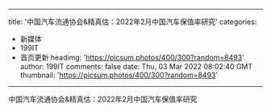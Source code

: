 
---
title: '中国汽车流通协会&精真估：2022年2月中国汽车保值率研究'
categories: 
 - 新媒体
 - 199IT
 - 首页更新
headimg: 'https://picsum.photos/400/300?random=8493'
author: 199IT
comments: false
date: Thu, 03 Mar 2022 08:02:40 GMT
thumbnail: 'https://picsum.photos/400/300?random=8493'
---

<div>   
中国汽车流通协会&精真估：2022年2月中国汽车保值率研究  
</div>
            